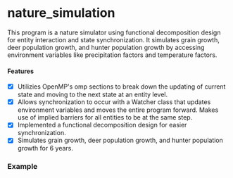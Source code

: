 
# nature_simulation
This program is a nature simulator using functional decomposition design for entity interaction and state synchronization. It simulates grain growth, deer population growth, and hunter population growth by accessing environment variables like precipitation factors and temperature factors. 
#### Features 
- [x] Utilizies OpenMP's omp sections to break down the updating of current state and moving to the next state at an entity level. 
- [x] Allows synchronization to occur with a Watcher class that updates environment variables and moves the entire program forward. Makes use of implied barriers for all entities to be at the same step. 
- [x] Implemented a functional decomposition design for easier synchronization. 
- [x] Simulates grain growth, deer population growth, and hunter population growth for 6 years. 

### Example
